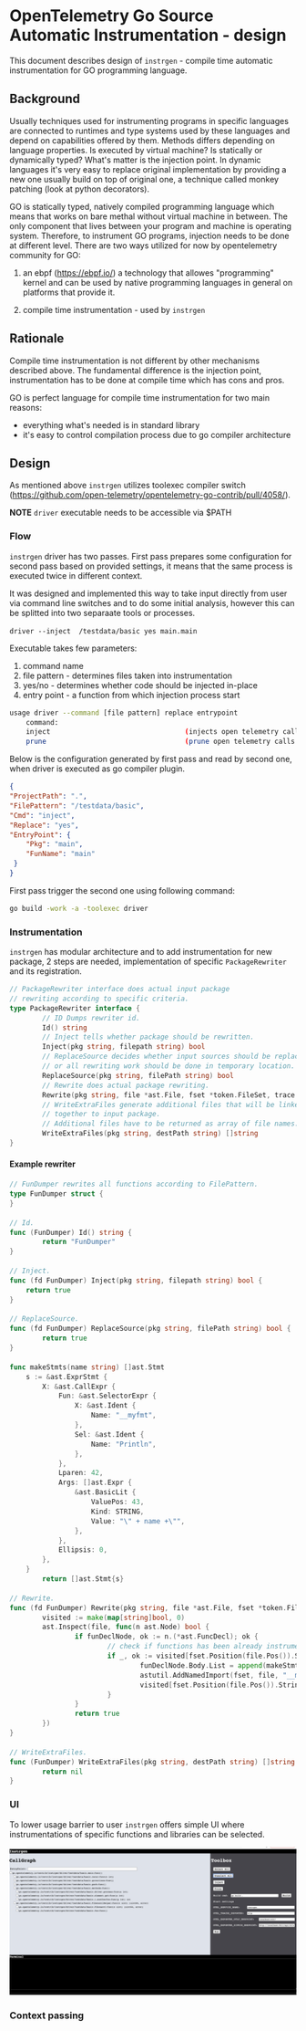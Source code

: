 # OpenTelemetry Go Source Automatic Instrumentation - design

This document describes design of `instrgen` - compile time automatic instrumentation for GO programming language.

## Background

Usually techniques used for instrumenting programs in specific languages are connected to runtimes and type systems
used by these languages and depend on capabilities offered by them. Methods differs depending on language properties.
Is executed by virtual machine? Is statically or dynamically typed?
What's matter is the injection point.
In dynamic languages it's very easy to replace original implementation by providing a new one
usually build on top of original one, a technique called monkey patching (look at python decorators).

GO is statically typed, natively compiled programming language which means that works on bare methal without
virtual machine in between. The only component that lives between your program and machine is operating system.
Therefore, to instrument GO programs, injection needs to be done at different level. There are two ways
utilized for now by opentelemetry community for GO:

1) an ebpf (https://ebpf.io/) a technology that allowes "programming" kernel 
   and can be used by native programming languages in general on platforms that provide it.
   
2) compile time instrumentation - used by `instrgen`

## Rationale

Compile time instrumentation is not different by other mechanisms described above.
The fundamental difference is the injection point, instrumentation has to be done 
at compile time which has cons and pros.

GO is perfect language for compile time instrumentation for two main reasons:
- everything what's needed is in standard library
- it's easy to control compilation process due to go compiler architecture

## Design

As mentioned above `instrgen` utilizes toolexec compiler switch (https://github.com/open-telemetry/opentelemetry-go-contrib/pull/4058/).

**NOTE** `driver` executable needs to be accessible via $PATH

### Flow
`instrgen` driver has two passes. First pass prepares some configuration for second pass based on provided settings,
it means that the same process is executed twice in different context.

It was designed and implemented this way to take input directly from user via command line switches and to do some
initial analysis, however this can be splitted into two separaate tools or processes.

`driver --inject  /testdata/basic yes main.main`

Executable takes few parameters:

1) command name
2) file pattern - determines files taken into instrumentation
3) yes/no - determines whether code should be injected in-place
4) entry point - a function from which injection process start

```sh
usage driver --command [file pattern] replace entrypoint
    command:
	inject                                 (injects open telemetry calls into project code)
	prune                                  (prune open telemetry calls
```

Below is the configuration generated by first pass and read by second one, when
driver is executed as go compiler plugin.

```json
{
"ProjectPath": ".",
"FilePattern": "/testdata/basic",
"Cmd": "inject",
"Replace": "yes",
"EntryPoint": {
    "Pkg": "main",
    "FunName": "main"
 }
}
```

First pass trigger the second one using following command:

```sh
go build -work -a -toolexec driver
```

### Instrumentation

`instrgen` has modular architecture and to add instrumentation for new package, 2 steps are needed,
implementation of specific `PackageRewriter` and its registration.

```go
// PackageRewriter interface does actual input package
// rewriting according to specific criteria.
type PackageRewriter interface {
        // ID Dumps rewriter id.
        Id() string
        // Inject tells whether package should be rewritten.
        Inject(pkg string, filepath string) bool
        // ReplaceSource decides whether input sources should be replaced
        // or all rewriting work should be done in temporary location.
        ReplaceSource(pkg string, filePath string) bool
        // Rewrite does actual package rewriting.
        Rewrite(pkg string, file *ast.File, fset *token.FileSet, trace *os.File)
        // WriteExtraFiles generate additional files that will be linked
        // together to input package.
        // Additional files have to be returned as array of file names.
        WriteExtraFiles(pkg string, destPath string) []string
}
```


#### Example rewriter

```go
// FunDumper rewrites all functions according to FilePattern.
type FunDumper struct {
}

// Id.
func (FunDumper) Id() string {
        return "FunDumper"
}

// Inject.
func (fd FunDumper) Inject(pkg string, filepath string) bool {
	return true
}

// ReplaceSource.
func (fd FunDumper) ReplaceSource(pkg string, filePath string) bool {
        return true
}

func makeStmts(name string) []ast.Stmt
	s := &ast.ExprStmt {
		X: &ast.CallExpr {
			Fun: &ast.SelectorExpr {
				X: &ast.Ident {
					Name: "__myfmt",
				},
				Sel: &ast.Ident {
					Name: "Println",
				},
			},
			Lparen: 42,
			Args: []ast.Expr {
				&ast.BasicLit {
					ValuePos: 43,
					Kind: STRING,
					Value: "\" + name +\"",
				},
			},
			Ellipsis: 0,
		},
	}
        return []ast.Stmt{s}

// Rewrite.
func (fd FunDumper) Rewrite(pkg string, file *ast.File, fset *token.FileSet, trace *os.File) {
        visited := make(map[string]bool, 0)
        ast.Inspect(file, func(n ast.Node) bool {
                if funDeclNode, ok := n.(*ast.FuncDecl); ok {
                        // check if functions has been already instrumented
                        if _, ok := visited[fset.Position(file.Pos()).String()+":"+funDeclNode.Name.Name]; !ok {
                                funDeclNode.Body.List = append(makeStmts(funDeclNode.Name.Name), funDeclNode.Body.List...)
                                astutil.AddNamedImport(fset, file, "__myfmt", "fmt")
                                visited[fset.Position(file.Pos()).String()+":"+funDeclNode.Name.Name] = true
                        }
                }
                return true
        })
}

// WriteExtraFiles.
func (FunDumper) WriteExtraFiles(pkg string, destPath string) []string {
        return nil
}
```

### UI

To lower usage barrier to user `instrgen` offers simple UI where instrumentations of specific functions and libraries
can be selected.

![image info](./instrgen.png)

### Context passing
